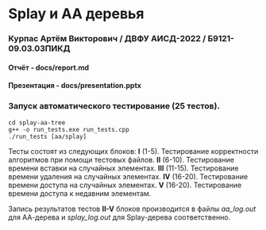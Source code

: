# Splay и AA деревья
### Курпас Артём Викторович / ДВФУ АИСД-2022 / Б9121-09.03.03ПИКД

#### Отчёт - docs/report.md
#### Презентация - docs/presentation.pptx

### Запуск автоматического тестирование (25 тестов).

```
cd splay-aa-tree
g++ -o run_tests.exe run_tests.cpp
./run_tests [aa/splay]
```

Тесты состоят из следующих блоков:
    **I** (1-5). Тестирование корректности алгоритмов при помощи тестовых файлов.
    **II** (6-10). Тестирование времени вставки на случайных элементах.
    **III** (11-15). Тестирование времени удаления на случайных элементах.
    **IV** (16-20). Тестирование времени доступа на случайных элементах.
    **V** (16-20). Тестирование времени доступа к недавним элементам.

Запись результатов тестов **II-V** блоков производится в файлы *aa_log.out* для АА-дерева и *splay_log.out* для Splay-дерева соответственно.
